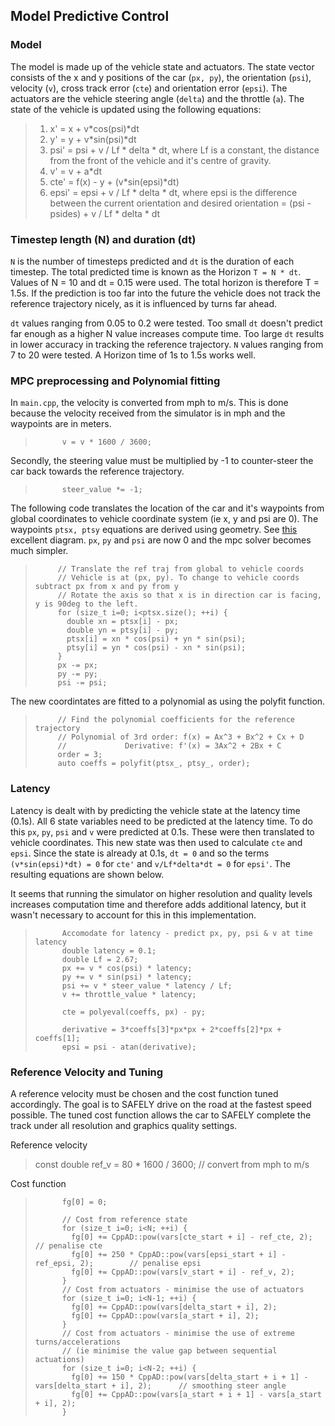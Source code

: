 ## Model Predictive Control

### Model

The model is made up of the vehicle state and actuators. The state vector consists of the x and y positions of the car (`px, py`), the orientation (`psi`), velocity (`v`), cross track error (`cte`) and orientation error (`epsi`).
The actuators are the vehicle steering angle (`delta`) and the throttle (`a`).
The state of the vehicle is updated using the following equations:
> 1) x' = x + v*cos(psi)*dt
> 2) y' = y + v*sin(psi)*dt
> 3) psi' = psi + v / Lf * delta * dt, where Lf is a constant, the distance from the front of the vehicle and it's centre of gravity.
> 4) v' = v + a*dt
> 5) cte' = f(x) - y + (v*sin(epsi)*dt)
> 6) epsi' = epsi + v / Lf * delta * dt, where epsi is the difference between the current orientation and desired orientation
>          = (psi - psides) + v / Lf * delta * dt

### Timestep length (N) and duration (dt)

`N` is the number of timesteps predicted and `dt` is the duration of each timestep.
The total predicted time is known as the Horizon `T = N * dt`. Values of N = 10 and dt = 0.15 were used. The total horizon is therefore T = 1.5s. If the prediction is too far into the future the vehicle does not track the reference trajectory nicely, as it is influenced by turns far ahead.

`dt` values ranging from 0.05 to 0.2 were tested. Too small `dt` doesn't predict far enough as a higher N value increases compute time. Too large `dt` results in lower accuracy in tracking the reference trajectory.
`N` values ranging from 7 to 20 were tested. A Horizon time of 1s to 1.5s works well.

### MPC preprocessing and Polynomial fitting

In `main.cpp`, the velocity is converted from mph to m/s. This is done because the velocity received from the simulator is in mph and the waypoints are in meters.

>           v = v * 1600 / 3600;

Secondly, the steering value must be multiplied by -1 to counter-steer the car back towards the reference trajectory.

>           steer_value *= -1;

The following code translates the location of the car and it's waypoints from global coordinates to vehicle coordinate system (ie x, y and psi are 0). The waypoints `ptsx, ptsy` equations are derived using geometry. See [this](https://discussions.udacity.com/t/mpc-car-space-conversion-and-output-of-solve-intuition/249469/11) excellent diagram. `px`, `py` and `psi` are now 0 and the mpc solver becomes much simpler.

>          // Translate the ref traj from global to vehicle coords
>          // Vehicle is at (px, py). To change to vehicle coords subtract px from x and py from y
>          // Rotate the axis so that x is in direction car is facing, y is 90deg to the left.
>          for (size_t i=0; i<ptsx.size(); ++i) {
>            double xn = ptsx[i] - px;
>            double yn = ptsy[i] - py;
>            ptsx[i] = xn * cos(psi) + yn * sin(psi);
>            ptsy[i] = yn * cos(psi) - xn * sin(psi);
>          }
>          px -= px;
>          py -= py;
>          psi -= psi;

The new coordintates are fitted to a polynomial as using the polyfit function.

>          // Find the polynomial coefficients for the reference trajectory
>          // Polynomial of 3rd order: f(x) = Ax^3 + Bx^2 + Cx + D
>          //             Derivative: f'(x) = 3Ax^2 + 2Bx + C
>          order = 3;
>          auto coeffs = polyfit(ptsx_, ptsy_, order);

### Latency
Latency is dealt with by predicting the vehicle state at the latency time (0.1s). All 6 state variables need to be predicted at the latency time. To do this `px`, `py`, `psi` and `v` were predicted at 0.1s. These were then translated to vehicle coordinates. This new state was then used to calculate `cte` and `epsi`. Since the state is already at 0.1s, `dt = 0` and so the terms `(v*sin(epsi)*dt) = 0` for `cte'` and `v/Lf*delta*dt = 0` for `epsi'`. The resulting equations are shown below.

It seems that running the simulator on higher resolution and quality levels increases computation time and therefore adds additional latency, but it wasn't necessary to account for this in this implementation.

>           Accomodate for latency - predict px, py, psi & v at time latency
>           double latency = 0.1;
>           double Lf = 2.67;
>           px += v * cos(psi) * latency;
>           py += v * sin(psi) * latency;
>           psi += v * steer_value * latency / Lf;
>           v += throttle_value * latency;
>
>           cte = polyeval(coeffs, px) - py;
>
>           derivative = 3*coeffs[3]*px*px + 2*coeffs[2]*px + coeffs[1];
>           epsi = psi - atan(derivative);

### Reference Velocity and Tuning
A reference velocity must be chosen and the cost function tuned accordingly. The goal is to SAFELY drive on the road at the fastest speed possible. The tuned cost function allows the car to SAFELY complete the track under all resolution and graphics quality settings.

Reference velocity

>    const double ref_v = 80 * 1600 / 3600;    // convert from mph to m/s

Cost function

>           fg[0] = 0;
>
>           // Cost from reference state
>           for (size_t i=0; i<N; ++i) {
>             fg[0] += CppAD::pow(vars[cte_start + i] - ref_cte, 2);          // penalise cte
>             fg[0] += 250 * CppAD::pow(vars[epsi_start + i] - ref_epsi, 2);        // penalise epsi
>             fg[0] += CppAD::pow(vars[v_start + i] - ref_v, 2);
>           }
>           // Cost from actuators - minimise the use of actuators
>           for (size_t i=0; i<N-1; ++i) {
>             fg[0] += CppAD::pow(vars[delta_start + i], 2);
>             fg[0] += CppAD::pow(vars[a_start + i], 2);
>           }
>           // Cost from actuators - minimise the use of extreme turns/accelerations
>           // (ie minimise the value gap between sequential actuations)
>           for (size_t i=0; i<N-2; ++i) {
>             fg[0] += 150 * CppAD::pow(vars[delta_start + i + 1] - vars[delta_start + i], 2);      // smoothing steer angle
>             fg[0] += CppAD::pow(vars[a_start + i + 1] - vars[a_start + i], 2);
>           }
